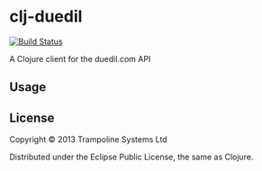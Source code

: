 # clj-duedil

[![Build Status](https://secure.travis-ci.org/trampoline/clj-duedil.png)](http://travis-ci.org/trampoline/clj-duedil)

A Clojure client for the duedil.com API

## Usage


## License

Copyright © 2013 Trampoline Systems Ltd

Distributed under the Eclipse Public License, the same as Clojure.
